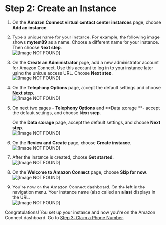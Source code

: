 # Step 2: Create an Instance<a name="tutorial1-create-instance"></a>

1. On the **Amazon Connect virtual contact center instances** page, choose **Add an instance**\.

1. Type a unique name for your instance\. For example, the following image shows **mytest89** as a name\. Choose a different name for your instance\. Then choose **Next step**\.  
![\[Image NOT FOUND\]](http://docs.aws.amazon.com/connect/latest/adminguide/images/tutorial1-name-instance.png)

1. On the **Create an Administrator** page, add a new administrator account for Amazon Connect\. Use this account to log in to your instance later using the unique access URL\. Choose **Next step**\.  
![\[Image NOT FOUND\]](http://docs.aws.amazon.com/connect/latest/adminguide/images/tutorial1-create-admin.png)

1. On the **Telephony Options** page, accept the default settings and choose **Next step**\.   
![\[Image NOT FOUND\]](http://docs.aws.amazon.com/connect/latest/adminguide/images/tutorial1-telephony-defaults.png)

1. On next two pages \- **Telephony Options** and **Data storage **\- accept the default settings, and choose **Next step**\. 

   On the **Data storage** page, accept the default settings, and choose **Next step**\.   
![\[Image NOT FOUND\]](http://docs.aws.amazon.com/connect/latest/adminguide/images/tutorial1-storage-defaults.png)

1. On the **Review and Create** page, choose **Create instance**\.  
![\[Image NOT FOUND\]](http://docs.aws.amazon.com/connect/latest/adminguide/images/tutorial1-review-create-instance.png)

1. After the instance is created, choose **Get started**\.  
![\[Image NOT FOUND\]](http://docs.aws.amazon.com/connect/latest/adminguide/images/tutorial1-done-created-instance.png)

1. On the **Welcome to Amazon Connect** page, choose **Skip for now**\.  
![\[Image NOT FOUND\]](http://docs.aws.amazon.com/connect/latest/adminguide/images/tutorial1-skip-for-now.png)

1. You're now on the Amazon Connect dashboard\. On the left is the navigation menu\. Your instance name \(also called an **alias**\) displays in the URL\.   
![\[Image NOT FOUND\]](http://docs.aws.amazon.com/connect/latest/adminguide/images/tutorial1-dashboard.png)

Congratulations\! You set up your instance and now you're on the Amazon Connect dashboard\. Go to [Step 3: Claim a Phone Number](tutorial1-claim-phone-number.md)\.